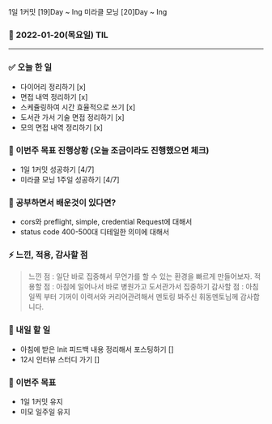 1일 1커밋 [19]Day ~ Ing
미라클 모닝 [20]Day ~ Ing

### 📆 2022-01-20(목요일) TIL

---

### ✅ 오늘 한 일

- 다이어리 정리하기 [x]
- 면접 내역 정리하기 [x]
- 스케쥴링하여 시간 효율적으로 쓰기 [x]
- 도서관 가서 기술 면접 정리하기 [x]
- 모의 면접 내역 정리하기 [x]

### 🐎 이번주 목표 진행상황 (오늘 조금이라도 진행했으면 체크)

- 1일 1커밋 성공하기 [4/7]
- 미라클 모닝 1주일 성공하기 [4/7]

### 🤔 공부하면서 배운것이 있다면?

- cors와 preflight, simple, credential Request에 대해서
- status code 400-500대 디테일한 의미에 대해서

### ⚡ 느낀, 적용, 감사할 점

> 느낀 점 : 일단 바로 집중해서 무언가를 할 수 있는 환경을 빠르게 만들어보자.
> 적용할 점 : 아침에 일어나서 바로 병원가고 도서관가서 집중하기
> 감사할 점 : 아침일찍 부터 기꺼이 이력서와 커리어관려해서 멘토링 봐주신 휘동멘토님께 감사합니다.

### 🚀 내일 할 일

- 아침에 받은 Init 피드백 내용 정리해서 포스팅하기 []
- 12시 인터뷰 스터디 가기 []

### 🎯 이번주 목표

- 1일 1커밋 유지
- 미모 일주일 유지
